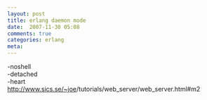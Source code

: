 ```yaml
---
layout: post
title: erlang daemon mode
date:  2007-11-30 05:08
comments: true
categories: erlang
meta: 
---
```

-noshell<br />-detached<br />-heart<br /><a href="http://www.sics.se/%7Ejoe/tutorials/web_server/web_server.html#m2" target="_blank">http://www.sics.se/~joe<wbr>/tutorials/web_server/web<wbr>_server.html#m2</a>